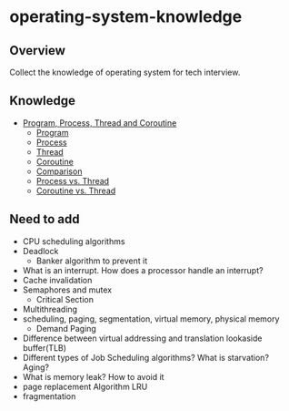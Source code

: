 # operating-system-knowledge

## Overview
Collect the knowledge of operating system for tech interview.

## Knowledge
- [Program, Process, Thread and Coroutine](knowledge/Program_Process_Thread_Coroutine.md)
   - [Program](knowledge/Program_Process_Thread_Coroutine.md#program)
   - [Process](knowledge/Program_Process_Thread_Coroutine.md#process)
   - [Thread](knowledge/Program_Process_Thread_Coroutine.md#thread)
   - [Coroutine](knowledge/Program_Process_Thread_Coroutine.md#coroutine)
   - [Comparison](knowledge/Program_Process_Thread_Coroutine.md#comparison)
   - [Process vs. Thread](knowledge/Program_Process_Thread_Coroutine.md#process-vs-thread)
   - [Coroutine vs. Thread](knowledge/Program_Process_Thread_Coroutine.md#coroutine-vs-thread)


## Need to add
- CPU scheduling algorithms
- Deadlock
   - Banker algorithm to prevent it
- What is an interrupt. How does a processor handle an interrupt?
- Cache invalidation
- Semaphores and mutex
   - Critical Section
- Multithreading
- scheduling, paging, segmentation, virtual memory, physical memory
   - Demand Paging
- Difference between virtual addressing and translation lookaside buffer(TLB)
- Different types of Job Scheduling algorithms? What is starvation? Aging?
- What is memory leak? How to avoid it
- page replacement Algorithm LRU
- fragmentation
